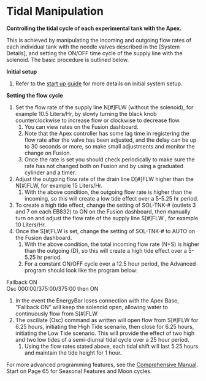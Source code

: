 # Tidal Manipulation

**Controlling the tidal cycle of each experimental tank with the Apex.** 

This is achieved by manipulating the incoming and outgoing flow rates of each individual tank with the needle valves described in the [System Details], and setting the ON/OFF time cycle of the supply line with the solenoid. The basic procedure is outlined below.

**Initial setup**  

1. Refer to the [start up guide](05-start-up_guide.md/#Overflow_into_Secondary_Sump) for more details on initial system setup.

**Setting the flow cycle**  

1. Set the flow rate of the supply line N[#]FLW (without the solenoid), for example 10.5 Liters/Hr, by slowly turning the black knob counterclockwise to increase flow or clockwise to decrease flow.
    1. You can view rates on the Fusion dashboard.
    1. Note that the Apex controller has some lag time in registering the flow rate after the valve has been adjusted, and the delay can be up to 30 seconds or more, so make small adjustments and monitor the change on Fusion.
    1. Once the rate is set you should check periodically to make sure the rate has not changed both on Fusion and by using a graduated cylinder and a timer.
1. Adjust the outgoing flow rate of the drain line D[#]FLW higher than the N[#]FLW, for example 15 Liters/Hr. 
    1. With the above condition, the outgoing flow rate is higher than the incoming, so this will create a low tide effect over a 5-5.25 hr period.
1. To create a high tide effect, change the setting of SOL-TNK-# (outlets 3 and 7 on each EB832) to ON on the Fusion dashboard, then manually turn on and adjust the flow rate of the supply line S[#]FLW , for example 10 Liters/Hr.  
1. Once the S[#]FLW is set, change the setting of SOL-TNK-# to AUTO on the Fusion dashboard. 
    1. With the above condition, the total incoming flow rate (N+S) is higher than the outgoing (D), so this will create a high tide effect over a 5-5.25 hr period.
    1. For a constant ON/OFF cycle over a 12.5 hour period, the Advanced program should look like the program below:

Fallback ON  
Osc 000:00/375:00/375:00 then ON

1. In the event the EnergyBar loses connection with the Apex Base, "Fallback ON" will keep the solenoid open, allowing water to continuously flow from S[#]FLW.  
1. The oscillate (Osc) command as written will open flow from S[#]FLW for 6.25 hours, initiating the High Tide scenario, then close for 6.25 hours, initiating the Low Tide scenario.  This will provide the effect of two high and two low tides of a semi-diurnal tidal cycle over a 25 hour period.  
    1. Using the flow rates stated above, each tidal shift will last 5.25 hours and maintain the tide height for 1 hour.  

For more advanced programming features, see the [Comprehensive Manual](https://github.com/SilbigerLab/Mesocosm_User_Manual/tree/7503b88686aef920c4a4ed473b1efe37b34dae10/Manuals/Apex_Comprehensive_Reference_Manual.pdf). Start on Page 65 for Seasonal Features and Moon cycles.

